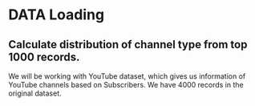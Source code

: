 # DATA Loading
## Calculate distribution of channel type from top 1000 records.
We will be working with YouTube dataset, which gives us information of YouTube channels based on Subscribers. We have 4000 records in the original dataset. 
